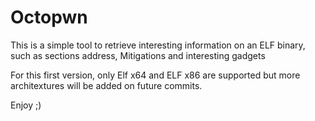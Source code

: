 # Octopwn

This is a simple tool to retrieve interesting information on an ELF binary, such as sections address, Mitigations and interesting gadgets

For this first version, only Elf x64 and ELF x86 are supported but more architextures will be added on future commits.

Enjoy ;)
